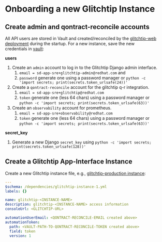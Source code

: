 # Onboarding a new Glitchtip Instance

## Create admin and qontract-reconcile accounts

All API users are stored in Vault and created/reconciled by the [glitchtip-web deployment](https://github.com/app-sre/glitchtip/blob/main/openshift/template.yaml#L194) during the startup. For a new instance, save the new credentials in [vault](https://vault.devshift.net/ui/vault/secrets/app-interface/list/app-sre/glitchtip/):

**users**
1. Create an `admin` account to log in to the Glitchtip Django admin interface.
   1. `email = sd-app-sre+glitchtip-admin@redhat.com` and
   1. `password` generate one using a password manager or `python -c 'import secrets; print(secrets.token_urlsafe(24))'`
1. Create a `qontract-reconcile` account for the glitchtip q-r integration.
   1. `email = sd-app-sre+glitchtip@redhat.com`
   1. `token` generate one (less 64 chars) using a password manager or `python -c 'import secrets; print(secrets.token_urlsafe(63))'`
1. Create an `observability` account for prometheus.
   1. `email = sd-app-sre+observability@redhat.com`
   1. `token` generate one (less 64 chars) using a password manager or `python -c 'import secrets; print(secrets.token_urlsafe(63))'`

**secret_key**
1. Generate a new Django `secret_key` using `python -c 'import secrets; print(secrets.token_urlsafe(128))'`

## Create a Glitchtip App-Interface Instance

Create a new Glitchtip instance file, e.g., [glitchtip-production instance](https://gitlab.cee.redhat.com/service/app-interface/-/blob/master/data/dependencies/glitchtip/glitchtip-production.yml):

```yaml
---
$schema: /dependencies/glitchtip-instance-1.yml
labels: {}

name: glitchtip-<INSTANCE-NAME>
description: glitchtip-<INSTANCE-NAME> access information
consoleUrl: <GLITCHTIP-URL>

automationUserEmail: <QONTRACT-RECONCILE-EMAIL created above>
automationToken:
  path: <VAULT-PATH-TO-QONTRACT-RECONCILE-TOKEN created above>
  field: token
  version: 1
```
